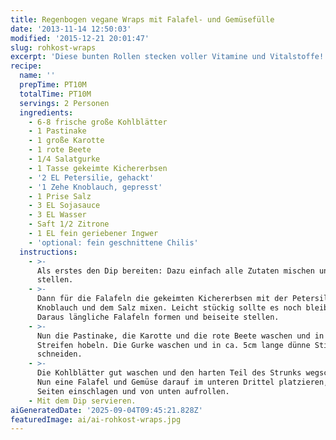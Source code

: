 ```yaml
---
title: Regenbogen vegane Wraps mit Falafel- und Gemüsefülle
date: '2013-11-14 12:50:03'
modified: '2015-12-21 20:01:47'
slug: rohkost-wraps
excerpt: 'Diese bunten Rollen stecken voller Vitamine und Vitalstoffe! Rohkost eben! '
recipe:
  name: ''
  prepTime: PT10M
  totalTime: PT10M
  servings: 2 Personen
  ingredients:
    - 6-8 frische große Kohlblätter
    - 1 Pastinake
    - 1 große Karotte
    - 1 rote Beete
    - 1/4 Salatgurke
    - 1 Tasse gekeimte Kichererbsen
    - '2 EL Petersilie, gehackt'
    - '1 Zehe Knoblauch, gepresst'
    - 1 Prise Salz
    - 3 EL Sojasauce
    - 3 EL Wasser
    - Saft 1/2 Zitrone
    - 1 EL fein geriebener Ingwer
    - 'optional: fein geschnittene Chilis'
  instructions:
    - >-
      Als erstes den Dip bereiten: Dazu einfach alle Zutaten mischen und kühl
      stellen.
    - >-
      Dann für die Falafeln die gekeimten Kichererbsen mit der Petersilie, dem
      Knoblauch und dem Salz mixen. Leicht stückig sollte es noch bleiben.
      Daraus längliche Falafeln formen und beiseite stellen.
    - >-
      Nun die Pastinake, die Karotte und die rote Beete waschen und in Julienne
      Streifen hobeln. Die Gurke waschen und in ca. 5cm lange dünne Sticks
      schneiden.
    - >-
      Die Kohlblätter gut waschen und den harten Teil des Strunks wegschneiden.
      Nun eine Falafel und Gemüse darauf im unteren Drittel platzieren, die
      Seiten einschlagen und von unten aufrollen.
    - Mit dem Dip servieren.
aiGeneratedDate: '2025-09-04T09:45:21.828Z'
featuredImage: ai/ai-rohkost-wraps.jpg
---
```


[<!-- Image removed (no copyright): rohkost-wraps1.jpg -->](https://www.veganblatt.com/i/rohkost-wraps1.jpg)
